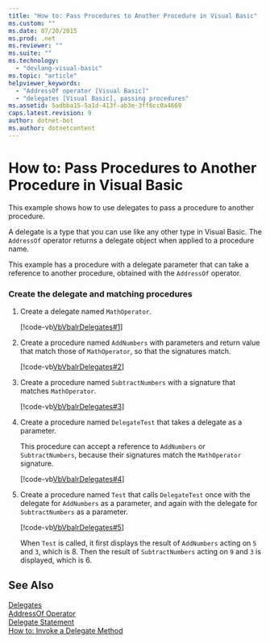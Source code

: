 ```yaml
---
title: "How to: Pass Procedures to Another Procedure in Visual Basic"
ms.custom: ""
ms.date: 07/20/2015
ms.prod: .net
ms.reviewer: ""
ms.suite: ""
ms.technology: 
  - "devlang-visual-basic"
ms.topic: "article"
helpviewer_keywords: 
  - "AddressOf operator [Visual Basic]"
  - "delegates [Visual Basic], passing procedures"
ms.assetid: 5adbba15-5a1d-413f-ab3e-3ff6cc0a4669
caps.latest.revision: 9
author: dotnet-bot
ms.author: dotnetcontent
---
```

# How to: Pass Procedures to Another Procedure in Visual Basic
This example shows how to use delegates to pass a procedure to another procedure.  
  
 A delegate is a type that you can use like any other type in Visual Basic. The `AddressOf` operator returns a delegate object when applied to a procedure name.  
  
 This example has a procedure with a delegate parameter that can take a reference to another procedure, obtained with the `AddressOf` operator.  
  
### Create the delegate and matching procedures  
  
1. Create a delegate named `MathOperator`.  
  
    [!code-vb[VbVbalrDelegates#1](../../../../visual-basic/language-reference/operators/codesnippet/VisualBasic/how-to-pass-procedures-to-another-procedure_1.vb)]  
  
2. Create a procedure named `AddNumbers` with parameters and return value that match those of `MathOperator`, so that the signatures match.  
  
    [!code-vb[VbVbalrDelegates#2](../../../../visual-basic/language-reference/operators/codesnippet/VisualBasic/how-to-pass-procedures-to-another-procedure_2.vb)]  
  
3. Create a procedure named `SubtractNumbers` with a signature that matches `MathOperator`.  
  
    [!code-vb[VbVbalrDelegates#3](../../../../visual-basic/language-reference/operators/codesnippet/VisualBasic/how-to-pass-procedures-to-another-procedure_3.vb)]  
  
4. Create a procedure named `DelegateTest` that takes a delegate as a parameter.  
  
    This procedure can accept a reference to `AddNumbers` or `SubtractNumbers`, because their signatures match the `MathOperator` signature.  
  
    [!code-vb[VbVbalrDelegates#4](../../../../visual-basic/language-reference/operators/codesnippet/VisualBasic/how-to-pass-procedures-to-another-procedure_4.vb)]  
  
5. Create a procedure named `Test` that calls `DelegateTest` once with the delegate for `AddNumbers` as a parameter, and again with the delegate for `SubtractNumbers` as a parameter.  
  
    [!code-vb[VbVbalrDelegates#5](../../../../visual-basic/language-reference/operators/codesnippet/VisualBasic/how-to-pass-procedures-to-another-procedure_5.vb)]  
  
    When `Test` is called, it first displays the result of `AddNumbers` acting on `5` and `3`, which is 8. Then the result of `SubtractNumbers` acting on `9` and `3` is displayed, which is 6.  
  
## See Also  
 [Delegates](../../../../visual-basic/programming-guide/language-features/delegates/index.md)  
 [AddressOf Operator](../../../../visual-basic/language-reference/operators/addressof-operator.md)  
 [Delegate Statement](../../../../visual-basic/language-reference/statements/delegate-statement.md)  
 [How to: Invoke a Delegate Method](../../../../visual-basic/programming-guide/language-features/delegates/how-to-invoke-a-delegate-method.md)
